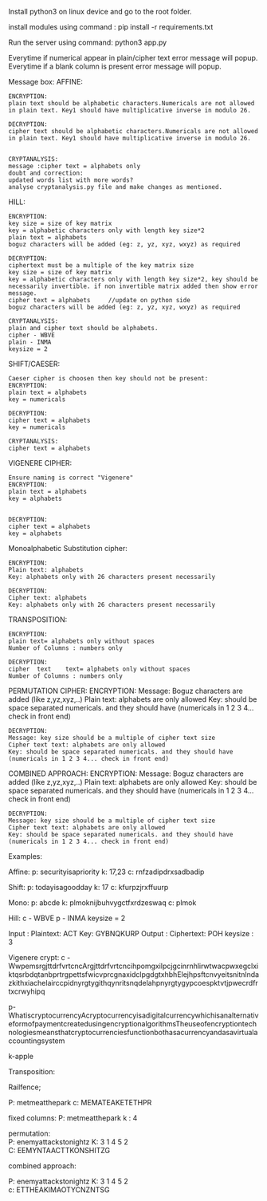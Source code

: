 Install python3 on linux device and go to the root folder.

install modules using command : pip install -r requirements.txt

Run the server using command: python3 app.py 


Everytime if numerical appear in plain/cipher text error message will popup.<br>
Everytime if a blank column is present error message will popup.<br>

Message box: 
AFFINE:

	ENCRYPTION:
	plain text should be alphabetic characters.Numericals are not allowed in plain text. Key1 should have multiplicative inverse in modulo 26.

	DECRYPTION:
	cipher text should be alphabetic characters.Numericals are not allowed in plain text. Key1 should have multiplicative inverse in modulo 26.

	
	CRYPTANALYSIS:
	message :cipher text = alphabets only 
	doubt and correction:
	updated words list with more words?
	analyse cryptanalysis.py file and make changes as mentioned.
	
	
HILL:

	ENCRYPTION:
	key size = size of key matrix
	key = alphabetic characters only with length key size*2
	plain text = alphabets 							
	boguz characters will be added (eg: z, yz, xyz, wxyz) as required
	
	DECRYPTION:
	ciphertext must be a multiple of the key matrix size
	key size = size of key matrix
	key = alphabetic characters only with length key size*2, key should be necessarily invertible. if non invertible matrix added then show error message.
	cipher text = alphabets     //update on python side
	boguz characters will be added (eg: z, yz, xyz, wxyz) as required
	
	CRYPTANALYSIS:
	plain and cipher text should be alphabets.
	cipher - WBVE
	plain - INMA
	keysize = 2
	
SHIFT/CAESER:
	
	Caeser cipher is choosen then key should not be present:
	ENCRYPTION:
	plain text = alphabets 
	key = numericals
	
	DECRYPTION:
	cipher text = alphabets 
	key = numericals
	
	CRYPTANALYSIS:
	cipher text = alphabets

VIGENERE CIPHER:
	
	Ensure naming is correct "Vigenere"
	ENCRYPTION:
	plain text = alphabets
	key = alphabets
	
	
	DECRYPTION:
	cipher text = alphabets
	key = alphabets
	

Monoalphabetic Substitution cipher:

	
	ENCRYPTION:
	Plain text: alphabets
	Key: alphabets only with 26 characters present necessarily 
	
	DECRYPTION:
	Cipher text: alphabets
	Key: alphabets only with 26 characters present necessarily 


TRANSPOSITION:
	
	ENCRYPTION:
	plain text= alphabets only without spaces
	Number of Columns : numbers only
	
	DECRYPTION:
	cipher  text    text= alphabets only without spaces
	Number of Columns : numbers only
	
   PERMUTATION CIPHER:
   	ENCRYPTION:
   	Message: Boguz characters are added (like z,yz,xyz,..)
   	Plain text: alphabets are only allowed
	Key: should be space separated numericals. and they should have (numericals in 1 2 3 4... check in front end)
	
	DECRYPTION:
	Message: key size should be a multiple of cipher text size
	Cipher text text: alphabets are only allowed
	Key: should be space separated numericals. and they should have (numericals in 1 2 3 4... check in front end)
	
   COMBINED APPROACH:
   	ENCRYPTION: 
   	Message: Boguz characters are added (like z,yz,xyz,..)
   	Plain text: alphabets are only allowed
	Key: should be space separated numericals. and they should have (numericals in 1 2 3 4... check in front end)
	
	DECRYPTION:
	Message: key size should be a multiple of cipher text size
	Cipher text text: alphabets are only allowed
	Key: should be space separated numericals. and they should have (numericals in 1 2 3 4... check in front end)
	
	
Examples:

Affine:
p:    securityisapriority
k:    17,23
c:    rnfzadipdrxsadbadip

Shift:
p:    todayisagoodday
k:    17
c:    kfurpzjrxffuurp

Mono:
p: abcde
k: plmoknijbuhvygctfxrdzeswaq
c: plmok


Hill:
c - WBVE
p - INMA
keysize = 2


Input  : Plaintext: ACT
Key: GYBNQKURP
Output : Ciphertext: POH
keysize : 3


Vigenere crypt:
c - WwpemsrgjttdrfvrtcncArgjttdrfvrtcncihpomgxilpcjgcinrnhlirwtwacpwxegclxiktqsrbdqtanbprtrgpettsfwicvprcgnaxidclpgdgtxhbhElejhpsftcnvyeitsnitnlndazkithxiachelairccpidnyrgtygithqynritsnqdelahpnyrgtygypcoespktvtjpwecrdfrtxcrwyhipq

p-
WhatiscryptocurrencyAcryptocurrencyisadigitalcurrencywhichisanalternativeformofpaymentcreatedusingencryptionalgorithmsTheuseofencryptiontechnologiesmeansthatcryptocurrenciesfunctionbothasacurrencyandasavirtualaccountingsystem

k-apple

Transposition:

Railfence;

P: metmeatthepark
c: MEMATEAKETETHPR

fixed columns:
P: metmeatthepark
k : 4

permutation: 	
P: enemyattackstonightz
K: 3 1 4 5 2	
C: EEMYNTAACTTKONSHITZG

combined approach:

P: enemyattackstonightz
K: 3 1 4 5 2	
c: ETTHEAKIMAOTYCNZNTSG




	
		

   
